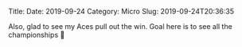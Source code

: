 Title: 
Date: 2019-09-24
Category: Micro
Slug: 2019-09-24T20:36:35

Also, glad to see my Aces pull out the win. Goal here is to see all the championships 🏀